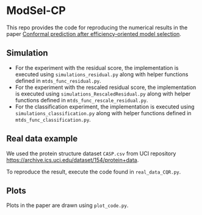 # ModSel-CP

This repo provides the code for reproducing the numerical results in the paper [Conformal prediction after efficiency-oriented model selection](https://arxiv.org/abs/2408.07066).

## Simulation

- For the experiment with the residual score, the implementation is executed using `simulations_residual.py` along with helper functions defined in `mtds_func_residual.py`. 
- For the experiment with the rescaled residual score, the implementation is executed using `simulations_RescaledResidual.py` along with helper functions defined in `mtds_func_rescale_residual.py`.
- For the classification experiment, the implementation is executed using `simulations_classification.py` along with helper functions defined in `mtds_func_classification.py`.

## Real data example

We used the protein structure dataset `CASP.csv` from UCI repository https://archive.ics.uci.edu/dataset/154/protein+data.

To reproduce the result, execute the code found in `real_data_CQR.py`.

## Plots

Plots in the paper are drawn using `plot_code.py`.
